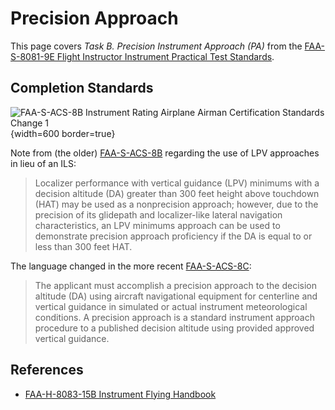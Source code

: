 # Precision Approach

This page covers *Task B. Precision Instrument Approach (PA)* from the [FAA-S-8081-9E Flight Instructor Instrument Practical Test Standards](https://www.faa.gov/training_testing/testing/acs/cfi_instrument_pts_9.pdf).

<!--@include: ./docs/src/includes/approaches/precision.md-->

## Completion Standards

![[FAA-S-ACS-8B Instrument Rating Airplane Airman Certification Standards Change 1](https://www.faa.gov/sites/faa.gov/files/training_testing/testing/acs/instrument_rating_acs_change_1.pdf)](/img/instrument-acs/instrument-acs-vi-b-precision-approach.png){width=600 border=true}

Note from (the older) [FAA-S-ACS-8B](https://www.faa.gov/sites/faa.gov/files/training_testing/testing/acs/instrument_rating_acs_change_1.pdf) regarding the use of LPV approaches in lieu of an ILS:

> Localizer performance with vertical guidance (LPV) minimums with a decision altitude (DA) greater than 300 feet
height above touchdown (HAT) may be used as a nonprecision approach; however, due to the precision of its
glidepath and localizer-like lateral navigation characteristics, an LPV minimums approach can be used to
demonstrate precision approach proficiency if the DA is equal to or less than 300 feet HAT.

The language changed in the more recent [FAA-S-ACS-8C](https://www.faa.gov/training_testing/testing/acs/instrument_rating_airplane_acs_8.pdf):

> The applicant must accomplish a precision approach to the decision altitude (DA) using aircraft navigational equipment
for centerline and vertical guidance in simulated or actual instrument meteorological conditions. A precision approach is a
standard instrument approach procedure to a published decision altitude using provided approved vertical guidance.

## References

* [FAA-H-8083-15B Instrument Flying Handbook](https://www.faa.gov/sites/faa.gov/files/regulations_policies/handbooks_manuals/aviation/FAA-H-8083-15B.pdf)
